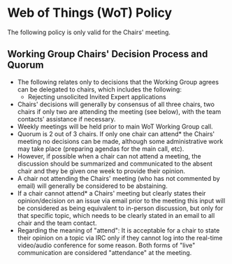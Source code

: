 # Web of Things (WoT) Policy

The following policy is only valid for the Chairs' meeting. 

## Working Group Chairs' Decision Process and Quorum
- The following relates only to decisions that the Working Group agrees can be delegated to chairs, which includes the following:
    - Rejecting unsolicited Invited Expert applications
- Chairs' decisions will generally by consensus of all three chairs, two chairs if only two are attending the meeting (see below), with the team contacts' assistance if necessary.
- Weekly meetings will be held prior to main WoT Working Group call.
- Quorum is 2 out of 3 chairs.  If only one chair can attend* the Chairs' meeting no decisions can be made, although some administrative work may take place (preparing agendas for the main call, etc).
- However, if possible when a chair can not attend a meeting, the discussion should be summarized and communicated to the absent chair and they be given one week to provide their opinion.
- A chair not attending the Chairs' meeting (who has not commented by email) will generally be considered to be abstaining. 
- If a chair cannot attend* a Chairs' meeting but clearly states their opinion/decision on an issue via email prior to the meeting this input will be considered as being equivalent to in-person discussion, but only for that specific topic, which needs to be clearly stated in an email to all chair and the team contact.
- Regarding the meaning of "attend": It is acceptable for a chair to state their opinion on a topic via IRC only if they cannot log into the real-time video/audio conference for some reason.  Both forms of "live" communication are considered "attendance" at the meeting.
